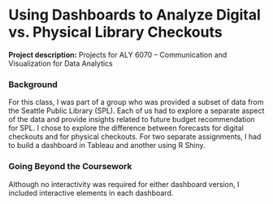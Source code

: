 # Using Dashboards to Analyze Digital vs. Physical Library Checkouts

**Project description:** Projects for ALY 6070 – Communication and Visualization for Data Analytics

### Background

For this class, I was part of a group who was provided a subset of data from the Seattle Public Library (SPL).  Each of us had to explore a separate aspect of the data and provide insights related to future budget recommendation for SPL.  I chose to explore the difference between forecasts for digital checkouts and for physical checkouts.  For two separate assignments, I had to build a dashboard in Tableau and another using R Shiny.

### Going Beyond the Coursework

Although no interactivity was required for either dashboard version, I included interactive elements in each dashboard.
